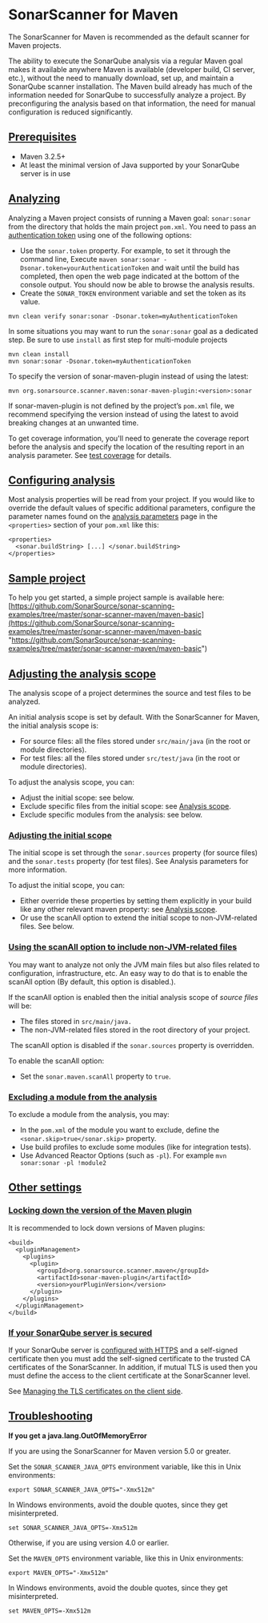 # SonarScanner for Maven
The SonarScanner for Maven is recommended as the default scanner for Maven projects.

The ability to execute the SonarQube analysis via a regular Maven goal makes it available anywhere Maven is available (developer build, CI server, etc.), without the need to manually download, set up, and maintain a SonarQube scanner installation. The Maven build already has much of the information needed for SonarQube to successfully analyze a project. By preconfiguring the analysis based on that information, the need for manual configuration is reduced significantly.

[Prerequisites](https://docs.sonarsource.com/sonarqube/latest/analyzing-source-code/scanners/sonarscanner-for-maven/#prerequisites "Prerequisites")
---------------------------------------------------------------------------------------------------------------------------------------------------

*   Maven 3.2.5+
*   At least the minimal version of Java supported by your SonarQube server is in use

[Analyzing](https://docs.sonarsource.com/sonarqube/latest/analyzing-source-code/scanners/sonarscanner-for-maven/#analyzing "Analyzing")
---------------------------------------------------------------------------------------------------------------------------------------

Analyzing a Maven project consists of running a Maven goal: `sonar:sonar` from the directory that holds the main project `pom.xml`. You need to pass an [authentication token](https://docs.sonarsource.com/sonarqube/latest/user-guide/managing-tokens/ "authentication token") using one of the following options: 

*   Use the `sonar.token` property. For example, to set it through the command line, Execute `maven sonar:sonar -Dsonar.token=yourAuthenticationToken` and wait until the build has completed, then open the web page indicated at the bottom of the console output. You should now be able to browse the analysis results.
*   Create the `SONAR_TOKEN` environment variable and set the token as its value.

```
mvn clean verify sonar:sonar -Dsonar.token=myAuthenticationToken
```


In some situations you may want to run the `sonar:sonar` goal as a dedicated step. Be sure to use `install` as first step for multi-module projects

```
mvn clean install
mvn sonar:sonar -Dsonar.token=myAuthenticationToken
```


To specify the version of sonar-maven-plugin instead of using the latest:

```
mvn org.sonarsource.scanner.maven:sonar-maven-plugin:<version>:sonar
```

<div role="alert" class="css-1gsvwg e16d48ue1">
    <div class="css-n3zwgj e16d48ue0">
        <p>If sonar-maven-plugin is not defined by the project’s <code>pom.xml</code> file, we recommend specifying the version instead of using the latest to avoid breaking changes at an unwanted time.</p>
    </div>
</div>

To get coverage information, you'll need to generate the coverage report before the analysis and specify the location of the resulting report in an analysis parameter. See [test coverage](https://docs.sonarsource.com/sonarqube/latest/analyzing-source-code/test-coverage/overview/ "test coverage") for details.

[Configuring analysis](https://docs.sonarsource.com/sonarqube/latest/analyzing-source-code/scanners/sonarscanner-for-maven/#configuring-analysis "Configuring analysis")
------------------------------------------------------------------------------------------------------------------------------------------------------------------------

Most analysis properties will be read from your project. If you would like to override the default values of specific additional parameters, configure the parameter names found on the [analysis parameters](https://docs.sonarsource.com/sonarqube/latest/analyzing-source-code/analysis-parameters/ "analysis parameters") page in the `<properties>` section of your `pom.xml` like this:

```
<properties>
  <sonar.buildString> [...] </sonar.buildString>
</properties>
```


[Sample project](https://docs.sonarsource.com/sonarqube/latest/analyzing-source-code/scanners/sonarscanner-for-maven/#sample-project "Sample project")
------------------------------------------------------------------------------------------------------------------------------------------------------

To help you get started, a simple project sample is available here: [https://github.com/SonarSource/sonar-scanning-examples/tree/master/sonar-scanner-maven/maven-basic](https://github.com/SonarSource/sonar-scanning-examples/tree/master/sonar-scanner-maven/maven-basic "https://github.com/SonarSource/sonar-scanning-examples/tree/master/sonar-scanner-maven/maven-basic")

[Adjusting the analysis scope](https://docs.sonarsource.com/sonarqube/latest/analyzing-source-code/scanners/sonarscanner-for-maven/#analysis-scope "Adjusting the analysis scope")
----------------------------------------------------------------------------------------------------------------------------------------------------------------------------------

The analysis scope of a project determines the source and test files to be analyzed. 

An initial analysis scope is set by default. With the SonarScanner for Maven, the initial analysis scope is:

*   For source files: all the files stored under `src/main/java` (in the root or module directories).
*   For test files: all the files stored under `src/test/java` (in the root or module directories). 

To adjust the analysis scope, you can:

*   Adjust the initial scope: see below.
*   Exclude specific files from the initial scope: see [Analysis scope](https://docs.sonarsource.com/sonarqube/latest/project-administration/analysis-scope/ "Analysis scope").
*   Exclude specific modules from the analysis: see below.

### [Adjusting the initial scope](https://docs.sonarsource.com/sonarqube/latest/analyzing-source-code/scanners/sonarscanner-for-maven/#adjusting-the-initial-scope "Adjusting the initial scope")

The initial scope is set through the `sonar.sources` property (for source files) and the `sonar.tests` property (for test files). See Analysis parameters for more information.

To adjust the initial scope, you can:

*   Either override these properties by setting them explicitly in your build like any other relevant maven property: see [Analysis scope](https://docs.sonarsource.com/sonarqube/latest/project-administration/analysis-scope/ "Analysis scope").
*   Or use the scanAll option to extend the initial scope to non-JVM-related files. See below.

### [Using the scanAll option to include non-JVM-related files](https://docs.sonarsource.com/sonarqube/latest/analyzing-source-code/scanners/sonarscanner-for-maven/#using-scanall "Using the scanAll option to include non-JVM-related files")

You may want to analyze not only the JVM main files but also files related to configuration, infrastructure, etc. An easy way to do that is to enable the scanAll option (By default, this option is disabled.).

If the scanAll option is enabled then the initial analysis scope of _source files_ will be:

*   The files stored in `src/main/java.`
*   The non-JVM-related files stored in the root directory of your project.

<div role="alert" class="css-1gsvwg e16d48ue1">
    <div class="css-n3zwgj e16d48ue0">
        <p>&nbsp;The scanAll option is disabled if the <code>sonar.sources</code> property is overridden.</p>
</div>
</div>

To enable the scanAll option:

*   Set the `sonar.maven.scanAll` property to `true`. 

### [Excluding a module from the analysis](https://docs.sonarsource.com/sonarqube/latest/analyzing-source-code/scanners/sonarscanner-for-maven/#excluding-a-module-from-the-analysis "Excluding a module from the analysis")

To exclude a module from the analysis, you may:

*   In the `pom.xml` of the module you want to exclude, define the  `<sonar.skip>true</sonar.skip>` property.
*   Use build profiles to exclude some modules (like for integration tests).
*   Use Advanced Reactor Options (such as `-pl`). For example `mvn sonar:sonar -pl !module2`

[Other settings](https://docs.sonarsource.com/sonarqube/latest/analyzing-source-code/scanners/sonarscanner-for-maven/#other-settings "Other settings")
------------------------------------------------------------------------------------------------------------------------------------------------------

### [Locking down the version of the Maven plugin](https://docs.sonarsource.com/sonarqube/latest/analyzing-source-code/scanners/sonarscanner-for-maven/#locking-down-the-version-of-the-maven-plugin "Locking down the version of the Maven plugin")

It is recommended to lock down versions of Maven plugins:

```
<build>
  <pluginManagement>
    <plugins>
      <plugin>
        <groupId>org.sonarsource.scanner.maven</groupId>
        <artifactId>sonar-maven-plugin</artifactId>
        <version>yourPluginVersion</version>
      </plugin>
    </plugins>
  </pluginManagement>
</build>
```


### [If your SonarQube server is secured](https://docs.sonarsource.com/sonarqube/latest/analyzing-source-code/scanners/sonarscanner-for-maven/#if-your-sonarqube-server-is-secured "If your SonarQube server is secured")

If your SonarQube server is [configured with HTTPS](https://docs.sonarsource.com/sonarqube/latest/setup-and-upgrade/operating-the-server/#securing-the-server-behind-a-proxy "configured with HTTPS") and a self-signed certificate then you must add the self-signed certificate to the trusted CA certificates of the SonarScanner. In addition, if mutual TLS is used then you must define the access to the client certificate at the SonarScanner level.

See [Managing the TLS certificates on the client side](https://docs.sonarsource.com/sonarqube/latest/analyzing-source-code/scanners/scanner-environment/manage-tls-certificates/ "Managing the TLS certificates on the client side").

[Troubleshooting](https://docs.sonarsource.com/sonarqube/latest/analyzing-source-code/scanners/sonarscanner-for-maven/#troubleshooting "Troubleshooting")
---------------------------------------------------------------------------------------------------------------------------------------------------------

**If you get a java.lang.OutOfMemoryError**

If you are using the SonarScanner for Maven version 5.0 or greater.

Set the `SONAR_SCANNER_JAVA_OPTS` environment variable, like this in Unix environments:

```
export SONAR_SCANNER_JAVA_OPTS="-Xmx512m"
```

In Windows environments, avoid the double quotes, since they get misinterpreted.

```
set SONAR_SCANNER_JAVA_OPTS=-Xmx512m
```

Otherwise, if you are using version 4.0 or earlier.

Set the `MAVEN_OPTS` environment variable, like this in Unix environments:
```
export MAVEN_OPTS="-Xmx512m"
```

In Windows environments, avoid the double quotes, since they get misinterpreted.

```
set MAVEN_OPTS=-Xmx512m
```
